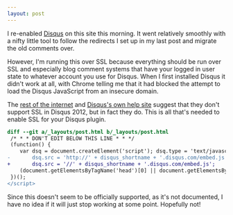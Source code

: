 ```yaml
---
layout: post
---
```


I re-enabled [Disqus][1] on this site this morning. It went relatively smoothly
with a nifty little tool to follow the redirects I set up in my last post and
migrate the old comments over.

However, I'm running this over SSL because everything should be run over SSL
and especially blog comment systems that have your logged in user state to
whatever account you use for Disqus. When I first installed Disqus it didn't
work at all, with Chrome telling me that it had blocked the attempt to load
the Disqus JavaScript from an insecure domain.

The [rest of the internet][2] and [Disqus's own help site][3] suggest that
they don't support SSL in Disqus 2012, but in fact they do. This is all that's
needed to enable SSL for your Disqus plugin.

```diff
diff --git a/_layouts/post.html b/_layouts/post.html
 /* * * DON'T EDIT BELOW THIS LINE * * */
 (function() {
    var dsq = document.createElement('script'); dsq.type = 'text/javascript'; dsq.async = true;
-       dsq.src = 'http://' + disqus_shortname + '.disqus.com/embed.js';
+       dsq.src = '//' + disqus_shortname + '.disqus.com/embed.js';
    (document.getElementsByTagName('head')[0] || document.getElementsByTagName('body')[0]).appendChild(dsq);
 })();
</script>
```

Since this doesn't seem to be officially supported, as it's not documented,
I have no idea if it will just stop working at some point. Hopefully not!

[1]: http://disqus.com
[2]: http://stackoverflow.com/questions/10004213/how-do-i-force-disqus-to-use-https-on-all-requests
[3]: http://help.disqus.com/customer/portal/articles/526768-introducing-disqus-2012-and-f-a-q-
